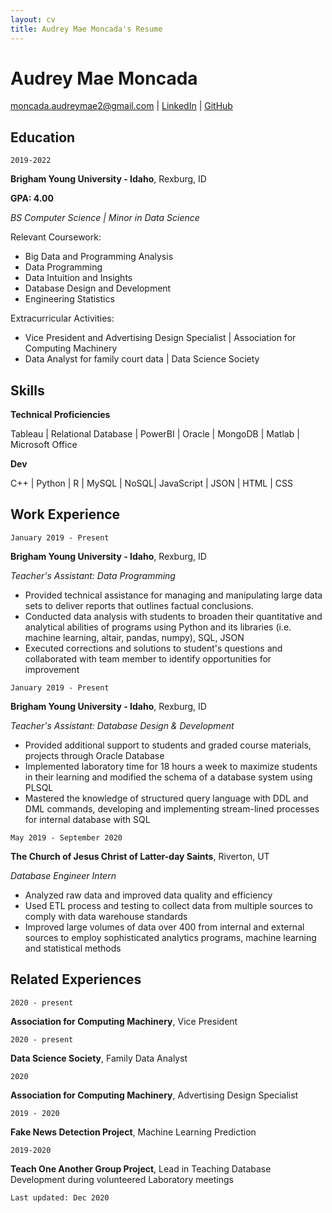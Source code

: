 ```yaml
---
layout: cv
title: Audrey Mae Moncada's Resume
---
```


# Audrey Mae Moncada
<div id="webaddress">
<a href="moncada.audreymae2@gmail.com">moncada.audreymae2@gmail.com</a>
| <a href="https://www.linkedin.com/in/audrey-mae-moncada/">LinkedIn</a>
| <a href="https://github.com/audreymae">GitHub</a>
</div>

<!-- https://www.monique.tech/the-art-of-markdown -->

## Education

`2019-2022`

__Brigham Young University - Idaho__, Rexburg, ID

**GPA: 4.00**

*BS Computer Science | Minor in Data Science*

Relevant Coursework:
* Big Data and Programming Analysis
* Data Programming
* Data Intuition and Insights
* Database Design and Development
* Engineering Statistics

Extracurricular Activities:
* Vice President and Advertising Design Specialist | Association for Computing Machinery
* Data Analyst for family court data | Data Science Society





## Skills

**Technical Proficiencies**

Tableau | Relational Database | PowerBI | Oracle | MongoDB  | Matlab | Microsoft Office


**Dev**

C++  | Python  |  R  |  MySQL  | NoSQL| JavaScript | JSON | HTML | CSS



## Work Experience

`January 2019 - Present`

__Brigham Young University - Idaho__, Rexburg, ID

*Teacher's Assistant: Data Programming*

* Provided technical assistance for managing and manipulating large data sets to deliver reports that outlines factual conclusions. 
* Conducted data analysis with students to broaden their quantitative and analytical abilities of programs using Python and its libraries (i.e. machine learning, altair, pandas, numpy), SQL, JSON
* Executed corrections and solutions to student's questions and collaborated with team member to identify opportunities for improvement


`January 2019 - Present`

__Brigham Young University - Idaho__, Rexburg, ID

*Teacher's Assistant: Database Design & Development*

* Provided additional support to students and graded course materials, projects through Oracle Database 
* Implemented laboratory time for 18 hours a week to maximize students in their learning and modified the schema of a database system using PLSQL
* Mastered the knowledge of structured query language with DDL and DML commands, developing and implementing stream-lined processes for internal database with SQL

`May 2019 - September 2020`

__The Church of Jesus Christ of Latter-day Saints__, Riverton, UT

*Database Engineer Intern*
- Analyzed raw data and improved data quality and efficiency
- Used ETL process and testing to collect data from multiple sources to comply with data warehouse standards
- Improved large volumes of data over 400 from internal and external sources to employ sophisticated analytics programs, machine learning and statistical methods


## Related Experiences

`2020 - present`

__Association for Computing Machinery__, Vice President


`2020 - present`

__Data Science Society__, Family Data Analyst


`2020 `

__Association for Computing Machinery__, Advertising Design Specialist


`2019 - 2020`

__Fake News Detection Project__, Machine Learning Prediction


`2019-2020`

__Teach One Another Group Project__, Lead in Teaching Database Development during volunteered Laboratory meetings



<!-- ### Footer
Last updated: May 2013 -->
`Last updated: Dec 2020`

